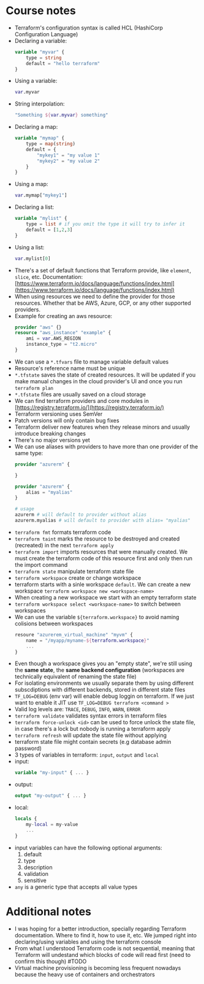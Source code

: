 # Course notes

- Terraform's configuration syntax is called HCL (HashiCorp Configuration Language)
- Declaring a variable:
    ```terraform
    variable "myvar" {
        type = string
        default = "hello terraform"
    }
    ```
- Using a variable:
    ```terraform
    var.myvar
    ```
- String interpolation:
    ```terraform
    "Something ${var.myvar} something"
    ```
- Declaring a map:
    ```terraform
    variable "mymap" {
        type = map(string)
        default = {
            "mykey1" = "my value 1"
            "mykey2" = "my value 2"
        }
    }
    ```
- Using a map:
    ```terraform
    var.mymap["mykey1"]
    ```
- Declaring a list:
    ```terraform
    variable "mylist" {
        type = list # if you omit the type it will try to infer it
        default = [1,2,3]
    }
    ```
- Using a list:
    ```terraform
    var.mylist[0]
    ```
- There's a set of default functions that Terraform provide, like `element`, `slice`, etc. Documentation: [https://www.terraform.io/docs/language/functions/index.html](https://www.terraform.io/docs/language/functions/index.html)
- When using resources we need to define the provider for those resources. Whether that be AWS, Azure, GCP, or any other supported providers.
- Example for creating an aws resource:
    ```terraform
    provider "aws" {}
    resource "aws_instance" "example" {
        ami = var.AWS_REGION
        instance_type = "t2.micro"
    }
    ```
- We can use a `*.tfvars` file to manage variable default values
- Resource's reference name must be unique
- `*.tfstate` saves the state of created resources. It will be updated if you make manual changes in the cloud provider's UI and once you run `terraform plan`
- `*.tfstate` files are usually saved on a cloud storage
- We can find terraform providers and core modules in [https://registry.terraform.io/](https://registry.terraform.io/)
- Terraform versioning uses SemVer
- Patch versions will only contain bug fixes
- Terraform deliver new features when they release minors and usually introduce breaking changes
- There's no major versions yet
- We can use aliases with providers to have more than one provider of the same type:
    ```terraform
    provider "azurerm" {

    }

    provider "azurerm" {
        alias = "myalias"
    }

    # usage
    azurerm # will default to provider without alias
    azurerm.myalias # will default to provider with alias= "myalias"
    ```
- `terraform fmt` formats terraform code
- `terraform taint` marks the resource to be destroyed and created (recreated) in the next `terraform apply`
- `terraform import` imports resources that were manually created. We must create the terraform code of this resource first and only then run the import command
- `terraform state` manipulate terraform state file
- `terraform workspace` create or change workspace
- terraform starts with a sinle workspace `default`. We can create a new workspace `terraform workspace new <workspace-name>`
- When creating a new workspace we start with an empty terraform state
- `terraform workspace select <workspace-name>` to switch between workspaces
- We can use the variable `${terraform.workspace}` to avoid naming colisions between workspaces
    ```terraform
    resoure "azurerem_virtual_machine" "myvm" {
        name = "/myapp/myname-${terraform.workspace}"
        ...
    }
    ```
- Even though a workspace gives you an "empty state", we're still using the **same state**, the **same backend configuration** (workspaces are technically equivalent of renaming the state file)
- For isolating environments we usually separate them by using different subscdiptions with different backends, stored in different state files
- `TF_LOG=DEBUG` (env var) will enable debug loggin on terraform. If we just want to enable it JIT use `TF_LOG=DEBUG terraform <command >`
- Valid log levels are: `TRACE`, `DEBUG`, `INFO`, `WARN`, `ERROR`
- `terraform validate` validates syntax errors in terraform files
- `terraform force-unlock <id>` can be used to force unlock the state file, in case there's a lock but nobody is running a terraform apply
- `terraform refresh` will update the state file without applying
- terraform state file might contain secrets (e.g database admin password)
- 3 types of variables in terraform: `input`, `output` and `local`
- input:
    ```terraform
    variable "my-input" { ... }
    ```
- output:
    ```terraform
    output "my-output" { ... }
    ```
- local:
    ```terraform
    locals { 
        my-local = my-value
        ...
    }
    ```
- input variables can have the following optional arguments:
    1. default
    1. type
    1. description
    1. validation
    1. sensitive
- `any` is a generic type that accepts all value types

# Additional notes

- I was hoping for a better introduction, specially regarding Terraform documentation. Where to find it, how to use it, etc. We jumped right into declaring/using variables and using the terraform console
- From what I understood Terraform code is not sequential, meaning that Terraform will undestand which blocks of code will read first (need to confirm this though) #TODO
- Virtual machine provisioning is becoming less frequent nowadays because the heavy use of containers and orchestrators